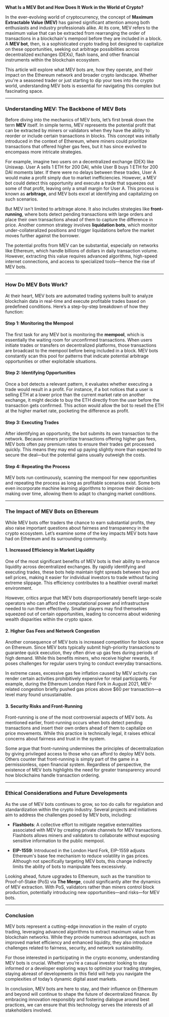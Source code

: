 **What Is a MEV Bot and How Does It Work in the World of Crypto?**

In the ever-evolving world of cryptocurrency, the concept of **Maximum Extractable Value (MEV)** has gained significant attention among both enthusiasts and industry professionals alike. At its core, MEV refers to the maximum value that can be extracted from rearranging the order of transactions in a blockchain's mempool before they are included in a block. A **MEV bot**, then, is a sophisticated crypto trading bot designed to capitalize on these opportunities, seeking out arbitrage possibilities across decentralized exchanges (DEXs), flash loans, and other financial instruments within the blockchain ecosystem.

This article will explore what MEV bots are, how they operate, and their impact on the Ethereum network and broader crypto landscape. Whether you're a seasoned trader or just starting to dip your toes into the crypto world, understanding MEV bots is essential for navigating this complex but fascinating space.

---

### Understanding MEV: The Backbone of MEV Bots

Before diving into the mechanics of MEV bots, let’s first break down the term **MEV** itself. In simple terms, MEV represents the potential profit that can be extracted by miners or validators when they have the ability to reorder or include certain transactions in blocks. This concept was initially introduced in the context of Ethereum, where miners could prioritize transactions that offered higher gas fees, but it has since evolved to encompass more intricate strategies.

For example, imagine two users on a decentralized exchange (DEX) like Uniswap. User A sells 1 ETH for 200 DAI, while User B buys 1 ETH for 200 DAI moments later. If there were no delays between these trades, User A would make a profit simply due to market inefficiencies. However, a MEV bot could detect this opportunity and execute a trade that squeezes out some of that profit, leaving only a small margin for User A. This process is known as **arbitrage**, and MEV bots excel at identifying and capitalizing on such scenarios.

But MEV isn't limited to arbitrage alone. It also includes strategies like **front-running**, where bots detect pending transactions with large orders and place their own transactions ahead of them to capture the difference in price. Another common strategy involves **liquidation bots**, which monitor under-collateralized positions and trigger liquidations before the market moves further against the borrower.

The potential profits from MEV can be substantial, especially on networks like Ethereum, which handle billions of dollars in daily transaction volume. However, extracting this value requires advanced algorithms, high-speed internet connections, and access to specialized tools—hence the rise of MEV bots.

---

### How Do MEV Bots Work?

At their heart, MEV bots are automated trading systems built to analyze blockchain data in real-time and execute profitable trades based on predefined conditions. Here’s a step-by-step breakdown of how they function:

#### Step 1: Monitoring the Mempool
The first task for any MEV bot is monitoring the **mempool**, which is essentially the waiting room for unconfirmed transactions. When users initiate trades or transfers on decentralized platforms, those transactions are broadcast to the mempool before being included in a block. MEV bots constantly scan this pool for patterns that indicate potential arbitrage opportunities or other exploitable situations.

#### Step 2: Identifying Opportunities
Once a bot detects a relevant pattern, it evaluates whether executing a trade would result in a profit. For instance, if a bot notices that a user is selling ETH at a lower price than the current market rate on another exchange, it might decide to buy the ETH directly from the user before the transaction gets confirmed. This action would allow the bot to resell the ETH at the higher market rate, pocketing the difference as profit.

#### Step 3: Executing Trades
After identifying an opportunity, the bot submits its own transaction to the network. Because miners prioritize transactions offering higher gas fees, MEV bots often pay premium rates to ensure their trades get processed quickly. This means they may end up paying slightly more than expected to secure the deal—but the potential gains usually outweigh the costs.

#### Step 4: Repeating the Process
MEV bots run continuously, scanning the mempool for new opportunities and repeating the process as long as profitable scenarios exist. Some bots even incorporate machine learning algorithms to improve their decision-making over time, allowing them to adapt to changing market conditions.

---

### The Impact of MEV Bots on Ethereum

While MEV bots offer traders the chance to earn substantial profits, they also raise important questions about fairness and transparency in the crypto ecosystem. Let’s examine some of the key impacts MEV bots have had on Ethereum and its surrounding community.

#### 1. Increased Efficiency in Market Liquidity
One of the most significant benefits of MEV bots is their ability to enhance liquidity across decentralized exchanges. By rapidly identifying and executing trades, these bots help maintain tight spreads between buy and sell prices, making it easier for individual investors to trade without facing extreme slippage. This efficiency contributes to a healthier overall market environment.

However, critics argue that MEV bots disproportionately benefit large-scale operators who can afford the computational power and infrastructure needed to run them effectively. Smaller players may find themselves squeezed out of certain opportunities, leading to concerns about widening wealth disparities within the crypto space.

#### 2. Higher Gas Fees and Network Congestion
Another consequence of MEV bots is increased competition for block space on Ethereum. Since MEV bots typically submit high-priority transactions to guarantee quick execution, they often drive up gas fees during periods of high demand. While this benefits miners, who receive higher rewards, it poses challenges for regular users trying to conduct everyday transactions.

In extreme cases, excessive gas fee inflation caused by MEV activity can render certain activities prohibitively expensive for retail participants. For example, during the Ethereum London Hard Fork in August 2021, MEV-related congestion briefly pushed gas prices above $60 per transaction—a level many found unsustainable.

#### 3. Security Risks and Front-Running
Front-running is one of the most controversial aspects of MEV bots. As mentioned earlier, front-running occurs when bots detect pending transactions and insert their own orders ahead of them to capitalize on price movements. While this practice is technically legal, it raises ethical concerns about fairness and trust in the system.

Some argue that front-running undermines the principles of decentralization by giving privileged access to those who can afford to deploy MEV bots. Others counter that front-running is simply part of the game in a permissionless, open financial system. Regardless of perspective, the existence of MEV bots highlights the need for greater transparency around how blockchains handle transaction ordering.

---

### Ethical Considerations and Future Developments

As the use of MEV bots continues to grow, so too do calls for regulation and standardization within the crypto industry. Several projects and initiatives aim to address the challenges posed by MEV bots, including:

- **Flashbots**: A collective effort to mitigate negative externalities associated with MEV by creating private channels for MEV transactions. Flashbots allows miners and validators to collaborate without exposing sensitive information to the public mempool.
  
- **EIP-1559**: Introduced in the London Hard Fork, EIP-1559 adjusts Ethereum's base fee mechanism to reduce volatility in gas prices. Although not specifically targeting MEV bots, this change indirectly limits the ability of bots to manipulate fees excessively.

Looking ahead, future upgrades to Ethereum, such as the transition to Proof-of-Stake (PoS) via **The Merge**, could significantly alter the dynamics of MEV extraction. With PoS, validators rather than miners control block production, potentially introducing new opportunities—and risks—for MEV bots.

---

### Conclusion

MEV bots represent a cutting-edge innovation in the realm of crypto trading, leveraging advanced algorithms to extract maximum value from blockchain networks. While they provide numerous advantages, such as improved market efficiency and enhanced liquidity, they also introduce challenges related to fairness, security, and network sustainability.

For those interested in participating in the crypto economy, understanding MEV bots is crucial. Whether you’re a casual investor looking to stay informed or a developer exploring ways to optimize your trading strategies, staying abreast of developments in this field will help you navigate the complexities of today’s dynamic digital asset markets.

In conclusion, MEV bots are here to stay, and their influence on Ethereum and beyond will continue to shape the future of decentralized finance. By embracing innovation responsibly and fostering dialogue around best practices, we can ensure that this technology serves the interests of all stakeholders involved.